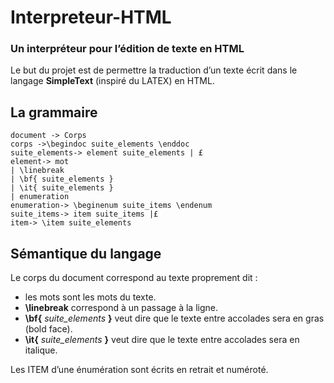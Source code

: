 # Interpreteur-HTML
### Un interpréteur pour l’édition de texte en HTML

Le but du projet est de permettre la traduction d’un texte écrit dans le langage **SimpleText**
(inspiré du LATEX) en HTML.

## La grammaire

```
document -> Corps
corps ->\begindoc suite_elements \enddoc
suite_elements-> element suite_elements | £
element-> mot
| \linebreak
| \bf{ suite_elements }
| \it{ suite_elements }
| enumeration
enumeration-> \beginenum suite_items \endenum
suite_items-> item suite_items |£
item-> \item suite_elements
```

## Sémantique du langage
Le corps du document correspond au texte proprement dit :

- les mots sont les mots du texte.
- **\linebreak** correspond à un passage à la ligne.
- **\bf{** *suite_elements* **}** veut dire que le texte entre accolades sera en gras (bold face).
- **\it{** *suite_elements* **}** veut dire que le texte entre accolades sera en italique.

Les ITEM d’une énumération sont écrits en retrait et numéroté.
